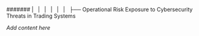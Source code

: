 ####### |   |   |   |   |   |   ├── Operational Risk Exposure to Cybersecurity Threats in Trading Systems

*Add content here*